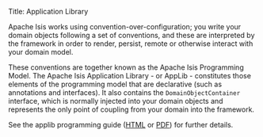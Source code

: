 Title: Application Library

Apache Isis works using convention-over-configuration; you write your domain objects following a set of conventions, and these are interpreted by the framework in order to render, persist, remote or otherwise interact with your domain model.

These conventions are together known as the Apache Isis Programming Model. The Apache Isis Application Library - or AppLib - constitutes those elements of the programming model that are declarative (such as annotations and interfaces). It also contains the `DomainObjectContainer` interface, which is normally injected into your domain objects and represents the only point of coupling from your domain into the framework.

See the applib programming guide ([HTML](http://incubator.apache.org/isis/applib/docbkx/html/guide/isis-applib.html) or [PDF](http://incubator.apache.org/isis/applib/docbkx/pdf/isis-applib.pdf)) for further details.

